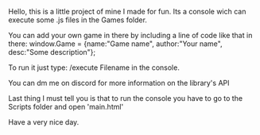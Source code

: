 Hello, this is a little project of mine I made for fun.
Its a console wich can execute some .js files in the Games folder.

You can add your own game in there by including a line of code like that in there:
window.Game = {name:"Game name", author:"Your name", desc:"Some description"};

To run it just type:
/execute Filename
in the console.

You can dm me on discord for more information on the library's API

Last thing I must tell you is that to run the console you have to go to the Scripts folder and open 'main.html'

Have a very nice day.
